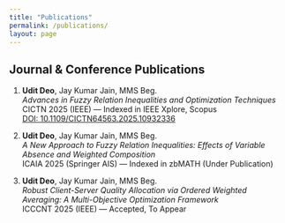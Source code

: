 ```yaml
---
title: "Publications"
permalink: /publications/
layout: page
---
```


## Journal & Conference Publications

1. **Udit Deo**, Jay Kumar Jain, MMS Beg.  
*Advances in Fuzzy Relation Inequalities and Optimization Techniques*  
CICTN 2025 (IEEE) — Indexed in IEEE Xplore, Scopus  
[DOI: 10.1109/CICTN64563.2025.10932336](https://doi.org/10.1109/CICTN64563.2025.10932336)

2. **Udit Deo**, Jay Kumar Jain, MMS Beg.  
*A New Approach to Fuzzy Relation Inequalities: Effects of Variable Absence and Weighted Composition*  
ICAIA 2025 (Springer AIS) — Indexed in zbMATH (Under Publication)

3. **Udit Deo**, Jay Kumar Jain, MMS Beg.  
*Robust Client-Server Quality Allocation via Ordered Weighted Averaging: A Multi-Objective Optimization Framework*  
ICCCNT 2025 (IEEE) — Accepted, To Appear
